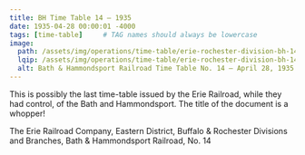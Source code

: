 ```yaml
---
title: BH Time Table 14 — 1935
date: 1935-04-28 00:00:01 -4000
tags: [time-table]     # TAG names should always be lowercase
image:
  path: /assets/img/operations/time-table/erie-rochester-division-bh-14-1935-april.jpg
  lqip: /assets/img/operations/time-table/erie-rochester-division-bh-14-1935-april-lqip.jpg
  alt: Bath & Hammondsport Railroad Time Table No. 14 — April 28, 1935 12:01 a.m.
---
```

This is possibly the last time-table issued by the Erie Railroad, while they had control, of the Bath and Hammondsport. The title of the document is a whopper!

The Erie Railroad Company, Eastern District, Buffalo & Rochester Divisions and Branches, Bath & Hammondsport Railroad, No. 14
